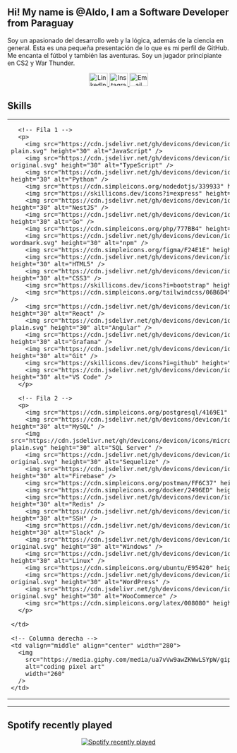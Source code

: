 <h2 align="left">Hi! My name is @Aldo, I am a Software Developer from Paraguay</h2>

<p align="left">
  Soy un apasionado del desarrollo web y la lógica, además de la ciencia en general. 
  Esta es una pequeña presentación de lo que es mi perfil de GitHub.
  Me encanta el fútbol y también las aventuras. Soy un jugador principiante en CS2 y War Thunder.
</p>

<!-- Social links -->
<div align="center">
  <a href="https://www.linkedin.com/in/devaldocarrizo/" target="_blank" rel="noopener noreferrer">
    <img src="https://raw.githubusercontent.com/maurodesouza/profile-readme-generator/master/src/assets/icons/social/linkedin/default.svg" width="42" height="30" alt="LinkedIn" />
  </a>
  <a href="https://www.instagram.com/krritzo_2k/" target="_blank" rel="noopener noreferrer">
    <img src="https://raw.githubusercontent.com/maurodesouza/profile-readme-generator/master/src/assets/icons/social/instagram/default.svg" width="42" height="30" alt="Instagram" />
  </a>
  <a href="mailto:aldocarrizo841@gmail.com">
    <img src="https://raw.githubusercontent.com/maurodesouza/profile-readme-generator/master/src/assets/icons/social/gmail/default.svg" width="42" height="30" alt="Email" />
  </a>
</div>

<h2 align="left">Skills</h2>

<!-- Dos columnas: íconos a la izquierda, GIF a la derecha -->
<table width="100%">
  <tr>
    <!-- Columna izquierda -->
    <td valign="middle" align="left">

      <!-- Fila 1 -->
      <p>
        <img src="https://cdn.jsdelivr.net/gh/devicons/devicon/icons/javascript/javascript-plain.svg" height="30" alt="JavaScript" />
        <img src="https://cdn.jsdelivr.net/gh/devicons/devicon/icons/typescript/typescript-original.svg" height="30" alt="TypeScript" />
        <img src="https://cdn.jsdelivr.net/gh/devicons/devicon/icons/python/python-original.svg" height="30" alt="Python" />
        <img src="https://cdn.simpleicons.org/nodedotjs/339933" height="30" alt="Node.js" />
        <img src="https://skillicons.dev/icons?i=express" height="30" alt="Express" />
        <img src="https://cdn.jsdelivr.net/gh/devicons/devicon/icons/nestjs/nestjs-plain.svg" height="30" alt="NestJS" />
        <img src="https://cdn.jsdelivr.net/gh/devicons/devicon/icons/go/go-original.svg" height="30" alt="Go" />
        <img src="https://cdn.simpleicons.org/php/777BB4" height="30" alt="PHP" />
        <img src="https://cdn.jsdelivr.net/gh/devicons/devicon/icons/npm/npm-original-wordmark.svg" height="30" alt="npm" />
        <img src="https://cdn.simpleicons.org/figma/F24E1E" height="30" alt="Figma" />
        <img src="https://cdn.jsdelivr.net/gh/devicons/devicon/icons/html5/html5-original.svg" height="30" alt="HTML5" />
        <img src="https://cdn.jsdelivr.net/gh/devicons/devicon/icons/css3/css3-original.svg" height="30" alt="CSS3" />
        <img src="https://skillicons.dev/icons?i=bootstrap" height="30" alt="Bootstrap" />
        <img src="https://cdn.simpleicons.org/tailwindcss/06B6D4" height="30" alt="Tailwind CSS" />
        <img src="https://cdn.jsdelivr.net/gh/devicons/devicon/icons/react/react-original.svg" height="30" alt="React" />
        <img src="https://cdn.jsdelivr.net/gh/devicons/devicon/icons/angularjs/angularjs-plain.svg" height="30" alt="Angular" />
        <img src="https://cdn.jsdelivr.net/gh/devicons/devicon/icons/grafana/grafana-original.svg" height="30" alt="Grafana" />
        <img src="https://cdn.jsdelivr.net/gh/devicons/devicon/icons/git/git-original.svg" height="30" alt="Git" />
        <img src="https://skillicons.dev/icons?i=github" height="30" alt="GitHub" />
        <img src="https://cdn.jsdelivr.net/gh/devicons/devicon/icons/vscode/vscode-original.svg" height="30" alt="VS Code" />
      </p>

      <!-- Fila 2 -->
      <p>
        <img src="https://cdn.simpleicons.org/postgresql/4169E1" height="30" alt="PostgreSQL" />
        <img src="https://cdn.jsdelivr.net/gh/devicons/devicon/icons/mysql/mysql-original.svg" height="30" alt="MySQL" />
        <img src="https://cdn.jsdelivr.net/gh/devicons/devicon/icons/microsoftsqlserver/microsoftsqlserver-plain.svg" height="30" alt="SQL Server" />
        <img src="https://cdn.jsdelivr.net/gh/devicons/devicon/icons/sequelize/sequelize-original.svg" height="30" alt="Sequelize" />
        <img src="https://cdn.jsdelivr.net/gh/devicons/devicon/icons/firebase/firebase-plain.svg" height="30" alt="Firebase" />
        <img src="https://cdn.simpleicons.org/postman/FF6C37" height="30" alt="Postman" />
        <img src="https://cdn.simpleicons.org/docker/2496ED" height="30" alt="Docker" />
        <img src="https://cdn.jsdelivr.net/gh/devicons/devicon/icons/redis/redis-original.svg" height="30" alt="Redis" />
        <img src="https://cdn.jsdelivr.net/gh/devicons/devicon/icons/ssh/ssh-original.svg" height="30" alt="SSH" />
        <img src="https://cdn.jsdelivr.net/gh/devicons/devicon/icons/slack/slack-original.svg" height="30" alt="Slack" />
        <img src="https://cdn.jsdelivr.net/gh/devicons/devicon/icons/windows8/windows8-original.svg" height="30" alt="Windows" />
        <img src="https://cdn.jsdelivr.net/gh/devicons/devicon/icons/linux/linux-original.svg" height="30" alt="Linux" />
        <img src="https://cdn.simpleicons.org/ubuntu/E95420" height="30" alt="Ubuntu" />
        <img src="https://cdn.jsdelivr.net/gh/devicons/devicon/icons/wordpress/wordpress-original.svg" height="30" alt="WordPress" />
        <img src="https://cdn.jsdelivr.net/gh/devicons/devicon/icons/woocommerce/woocommerce-original.svg" height="30" alt="WooCommerce" />
        <img src="https://cdn.simpleicons.org/latex/008080" height="30" alt="LaTeX" />
      </p>

    </td>

    <!-- Columna derecha -->
    <td valign="middle" align="center" width="280">
      <img
        src="https://media.giphy.com/media/ua7vVw9awZKWwLSYpW/giphy.gif"
        alt="coding pixel art"
        width="260"
      />
    </td>
  </tr>
</table>

<hr/>

<h2 align="left">Spotify recently played</h2>
<div align="center">
  <!-- Reemplaza EDITAR_AQUI por tu usuario de Spotify -->
  <a href="https://open.spotify.com/user/EDITAR_AQUI" target="_blank" rel="noopener noreferrer">
    <img 
      src="https://spotify-github-profile.kittinanx.com/api/view.svg?uid=EDITAR_AQUI&cover_image=true&theme=novatorem&show_offline=false&background_color=121212&interchange=false&bar_color=53b14f&bar_color_cover=false" 
      alt="Spotify recently played" />
  </a>
</div>
